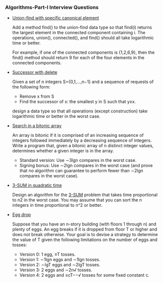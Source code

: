### Algorithms-Part-I Interview Questions

- [Union-find with specific canonical element](src/UnionFindMaxElement.java)

    Add a method find() to the union-find data type so that find(i) returns the largest element in the connected component containing i. The operations, union(), connected(), and find() should all take logarithmic time or better.
    
    For example, if one of the connected components is {1,2,6,9}, then the find() method should return 9 for each of the four elements in the connected components.

- [Successor with delete](src/SuccessorWithDelete.java)

    Given a set of n integers S={0,1,...,n−1} and a sequence of requests of the following form:

    - Remove x from S
    - Find the successor of x: the smallest y in S such that y≥x.

    design a data type so that all operations (except construction) take logarithmic time or better in the worst case.

- [Search in a bitonic array](src/SearchBitonic.java)

    An array is bitonic if it is comprised of an increasing sequence of integers followed immediately by a decreasing sequence of integers. Write a program that, given a bitonic array of n distinct integer values, determines whether a given integer is in the array.

    - Standard version: Use ∼3lgn compares in the worst case.
    - Signing bonus: Use ∼2lgn compares in the worst case (and prove that no algorithm can guarantee to perform fewer than ∼2lgn compares in the worst case).

- [3-SUM in quadratic time](src/Sum3.java)
  
    Design an algorithm for the [3-SUM](https://en.wikipedia.org/wiki/3SUM) problem that
    takes time proportional to n2 in the worst case.
    You may assume that you can sort the n integers
    in time proportional to n^2 or better.

- [Egg drop](src/EggDrop.java)

    Suppose that you have an n-story building (with floors 1 through n) and plenty of eggs. An egg breaks if it is dropped from floor T or higher and does not break otherwise. Your goal is to devise a strategy to determine the value of T given the following limitations on the number of eggs and tosses:

    - Version 0: 1 egg, ≤T tosses.
    - Version 1: ∼1lgn eggs and ∼1lgn tosses.
    - Version 2: ∼lgT eggs and ∼2lgT tosses.
    - Version 3: 2 eggs and ∼2n√ tosses.
    - Version 4: 2 eggs and ≤cT−−√ tosses for some fixed constant c.
